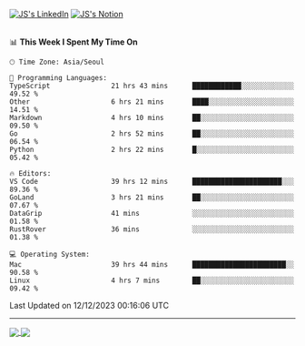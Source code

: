 
[![JS's LinkedIn](https://img.shields.io/badge/LinkedIn-blue?style=for-the-badge&logo=linkedin)](https://www.linkedin.com/in/jaeseung-lee-5a2a32139/) 
[![JS's Notion](https://img.shields.io/badge/Notion-black?style=for-the-badge&logo=notion)](https://bit.ly/ljswiki1) <br><br>
<!-- ![JS's GitHub stats](https://github-readme-stats-lemon-five.vercel.app/api?username=tkxkd0159&hide=contribs,prs,stars,issues&show_icons=true&theme=react&include_all_commits=true)   -->
<!-- ![Top Langs](https://github-readme-stats-lemon-five.vercel.app/api/top-langs/?username=tkxkd0159&layout=compact&hide=jupyter%20notebook,scss,html,css&langs_count=10)  -->


<!--START_SECTION:waka-->
📊 **This Week I Spent My Time On** 

```text
🕑︎ Time Zone: Asia/Seoul

💬 Programming Languages: 
TypeScript               21 hrs 43 mins      ████████████░░░░░░░░░░░░░   49.52 % 
Other                    6 hrs 21 mins       ████░░░░░░░░░░░░░░░░░░░░░   14.51 % 
Markdown                 4 hrs 10 mins       ██░░░░░░░░░░░░░░░░░░░░░░░   09.50 % 
Go                       2 hrs 52 mins       ██░░░░░░░░░░░░░░░░░░░░░░░   06.54 % 
Python                   2 hrs 22 mins       █░░░░░░░░░░░░░░░░░░░░░░░░   05.42 % 

🔥 Editors: 
VS Code                  39 hrs 12 mins      ██████████████████████░░░   89.36 % 
GoLand                   3 hrs 21 mins       ██░░░░░░░░░░░░░░░░░░░░░░░   07.67 % 
DataGrip                 41 mins             ░░░░░░░░░░░░░░░░░░░░░░░░░   01.58 % 
RustRover                36 mins             ░░░░░░░░░░░░░░░░░░░░░░░░░   01.38 % 

💻 Operating System: 
Mac                      39 hrs 44 mins      ███████████████████████░░   90.58 % 
Linux                    4 hrs 7 mins        ██░░░░░░░░░░░░░░░░░░░░░░░   09.42 % 
```


 Last Updated on 12/12/2023 00:16:06 UTC
<!--END_SECTION:waka-->

---
<a href="https://github.com/tkxkd0159/dsalgo">
  <img align="center" src="https://github-readme-stats-lemon-five.vercel.app/api/pin/?username=tkxkd0159&repo=dsalgo&theme=react" />
</a>
<a href="https://github.com/tkxkd0159/books">
  <img align="center" src="https://github-readme-stats-lemon-five.vercel.app/api/pin/?username=tkxkd0159&repo=books&theme=react" />
</a>

<!---
- 🔭 I’m currently working on ...
- 🌱 I’m currently learning blockchain and distributed network
- 👯 I’m looking to collaborate on ...
- 🤔 I’m looking for help with ...
- 💬 Ask me about ...
- 📫 How to reach me: ...
- 😄 Pronouns: ...
- ⚡ Fun fact: ...
-->
